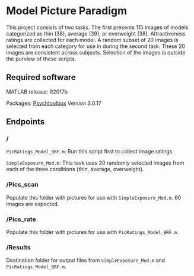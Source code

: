 # Model Picture Paradigm

This project consists of two tasks. The first presents 115 images of models categorized as thin (38), average (39), or overweight (38). Attractiveness ratings are collected for each model. A random subset of 20 images is selected from each category for use in during the second task. These 20 images are consistent across subjects. Selection of the images is outside the purview of these scripts.  

## Required software

MATLAB release: R2017b  

Packages: [Psychtoolbox](http://psychtoolbox.org/download#Mac) Version 3.0.17  

## Endpoints

### /

`PicRatings_Model_BRF.m`: Run this script first to collect image ratings.

`SimpleExposure_Mod.m`: This task uses 20 randomly selected images from each of the three conditions (thin, average, overweight).

### /Pics_scan

Populate this folder with pictures for use with `SimpleExposure_Mod.m`. 60 images are expected.  

### /Pics_rate

Populate this folder with pictures for use with `PicRatings_Model_BRF.m`.  

### /Results

Destination folder for output files from `SimpleExposure_Mod.m` and `PicRatings_Model_BRF.m`.
